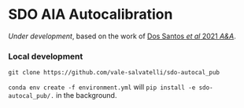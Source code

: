 # SDO AIA Autocalibration

*Under development*, based on the work of [Dos Santos *et al* 2021 *A&A*](https://ui.adsabs.harvard.edu/abs/2021A%26A...648A..53D/abstract).





### Local development

```
git clone https://github.com/vale-salvatelli/sdo-autocal_pub
```

`conda env create -f environment.yml` will `pip install -e sdo-autocal_pub/.` in the background.

